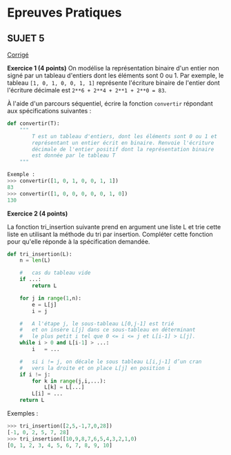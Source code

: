 # **Epreuves Pratiques**
## SUJET 5


[Corrigé](corrige.md)


**Exercice 1 (4 points)**
On modélise la représentation binaire d'un entier non signé par un tableau d'entiers dont les éléments sont 0 ou 1. Par exemple, le tableau `[1, 0, 1, 0, 0, 1, 1]` représente l'écriture binaire de l'entier dont l'écriture décimale est
`2**6 + 2**4 + 2**1 + 2**0 = 83`.

À l'aide d'un parcours séquentiel, écrire la fonction `convertir` répondant aux spécifications suivantes :

```Python
def convertir(T):
    """
        T est un tableau d'entiers, dont les éléments sont 0 ou 1 et
        représentant un entier écrit en binaire. Renvoie l'écriture
        décimale de l'entier positif dont la représentation binaire
        est donnée par le tableau T
    """

Exemple :
>>>	convertir([1, 0, 1, 0, 0, 1, 1])
83
>>>	convertir([1, 0, 0, 0, 0, 0, 1, 0])
130
```


**Exercice 2 (4 points)**

La fonction tri_insertion suivante prend en argument une liste L et trie cette liste en utilisant la méthode du tri par insertion. Compléter cette fonction pour qu'elle réponde à la spécification demandée.

```Python
def tri_insertion(L):
    n = len(L)

    #   cas du tableau vide 
    if ...:
        return L

    for j in range(1,n):
        e = L[j]
        i = j

    #	A l'étape j, le sous-tableau L[0,j-1] est trié
    #	et on insère L[j] dans ce sous-tableau en déterminant
    #	le plus petit i tel que 0 <= i <= j et L[i-1] > L[j]. 
    while i > 0 and L[i-1] > ...:
        i	= ...

    #	si i != j, on décale le sous tableau L[i,j-1] d’un cran
    #	vers la droite et on place L[j] en position i
    if i != j:
        for k in range(j,i,...):
            L[k] = L[...]
        L[i] = ...
    return L

```

Exemples :
```Python
>>>	tri_insertion([2,5,-1,7,0,28]) 
[-1, 0, 2, 5, 7, 28]
>>>	tri_insertion([10,9,8,7,6,5,4,3,2,1,0) 
[0, 1, 2, 3, 4, 5, 6, 7, 8, 9, 10]
```